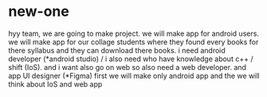 # new-one
hyy team, we are going to make project. we will make app for android users. we will make app for our collage students where they found every books for there syllabus and they can download there books.  i need android developer (*android studio) / i also need who have knowledge about c++ / shift (IoS). and i want also go on web so also need a web developer. and app UI designer (*Figma)  first we will make only android app and the we will think about IoS and web app

